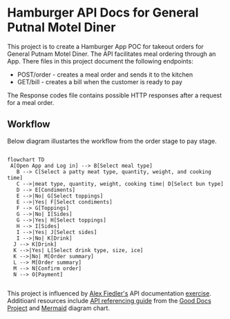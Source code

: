# Hamburger API Docs for General Putnal Motel Diner

This project is to create a Hamburger App POC for takeout orders for General Putnam Motel Diner. The API facilitates meal ordering through an App. 
There files in this project document the following endpoints:
* POST/order - creates a meal order and sends it to the kitchen
* GET/bill - creates a bill when the customer is ready to pay  

The Response codes file contains possible HTTP responses after a request for a meal order.

## Workflow
Below diagram illustartes the workflow from the order stage to pay stage. 

```mermaid

flowchart TD
 A[Open App and Log in] --> B[Select meal type]
   B --> C[Select a patty meat type, quantity, weight, and cooking time]
   C -->|meat type, quantity, weight, cooking time| D[Select bun type]
   D --> E[Condiments]
   E -->|No| G[Select toppings]
   E -->|Yes| F[Select condiments]
   F --> G[Toppings]
   G -->|No| I[Sides]
   G -->|Yes| H[Select toppings]
   H --> I[Sides]
   I -->|Yes| J[Select sides]
   I -->|No| K[Drink]
  J --> K[Drink]
  K -->|Yes| L[Select drink type, size, ice]
  K -->|No| M[Order summary]
  L --> M[Order summary]
  M --> N[Confirm order]
  N --> O[Payment]
   
```

This project is influenced by [Alex Fiedler's](https://www.linkedin.com/feed/update/urn:li:activity:6626465471241732096/) API documentation [exercise](https://docs.google.com/document/d/11uNd8m5EorsLjGV84CjiJehiM8PxT2pdNbDFOnP3cDI/edit#heading=h.f479xyvxp0st).  
Additioanl resources include [API referencing guide](https://github.com/thegooddocsproject/templates/blob/master/api-reference/about-api-reference.md) from the [Good Docs Project](https://github.com/thegooddocsproject) and [Mermaid](https://github.com/mermaid-js/mermaid#readme) diagram chart.

